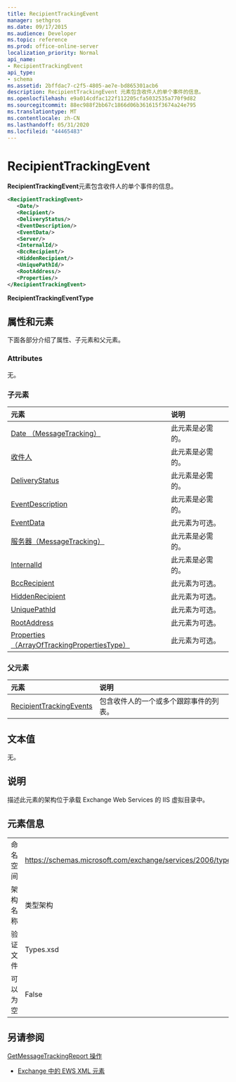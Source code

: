```yaml
---
title: RecipientTrackingEvent
manager: sethgros
ms.date: 09/17/2015
ms.audience: Developer
ms.topic: reference
ms.prod: office-online-server
localization_priority: Normal
api_name:
- RecipientTrackingEvent
api_type:
- schema
ms.assetid: 2bffdac7-c2f5-4805-ae7e-bd865301acb6
description: RecipientTrackingEvent 元素包含收件人的单个事件的信息。
ms.openlocfilehash: e9a014cdfac122f112205cfa5032535a770f9d82
ms.sourcegitcommit: 88ec988f2bb67c1866d06b361615f3674a24e795
ms.translationtype: MT
ms.contentlocale: zh-CN
ms.lasthandoff: 05/31/2020
ms.locfileid: "44465483"
---
```

# <a name="recipienttrackingevent"></a>RecipientTrackingEvent

**RecipientTrackingEvent**元素包含收件人的单个事件的信息。 
  
```XML
<RecipientTrackingEvent>
   <Date/>
   <Recipient/>
   <DeliveryStatus/>
   <EventDescription/>
   <EventData/>
   <Server/>
   <InternalId/>
   <BccRecipient/>
   <HiddenRecipient/>
   <UniquePathId/>
   <RootAddress/>
   <Properties/>
</RecipientTrackingEvent>
```

 **RecipientTrackingEventType**
## <a name="attributes-and-elements"></a>属性和元素

下面各部分介绍了属性、子元素和父元素。
  
### <a name="attributes"></a>Attributes

无。
  
### <a name="child-elements"></a>子元素

|**元素**|**说明**|
|:-----|:-----|
|[Date （MessageTracking）](date-messagetracking.md) <br/> |此元素是必需的。  <br/> |
|[收件人](recipient.md) <br/> |此元素是必需的。  <br/> |
|[DeliveryStatus](deliverystatus.md) <br/> |此元素是必需的。  <br/> |
|[EventDescription](eventdescription.md) <br/> |此元素是必需的。  <br/> |
|[EventData](eventdata.md) <br/> |此元素为可选。  <br/> |
|[服务器（MessageTracking）](server-messagetracking.md) <br/> |此元素是必需的。  <br/> |
|[InternalId](internalid.md) <br/> |此元素是必需的。  <br/> |
|[BccRecipient](bccrecipient.md) <br/> |此元素为可选。  <br/> |
|[HiddenRecipient](hiddenrecipient.md) <br/> |此元素为可选。  <br/> |
|[UniquePathId](uniquepathid.md) <br/> |此元素为可选。  <br/> |
|[RootAddress](rootaddress.md) <br/> |此元素为可选。  <br/> |
|[Properties （ArrayOfTrackingPropertiesType）](properties-arrayoftrackingpropertiestype.md) <br/> |此元素为可选。  <br/> |
   
### <a name="parent-elements"></a>父元素

|**元素**|**说明**|
|:-----|:-----|
|[RecipientTrackingEvents](recipienttrackingevents.md) <br/> |包含收件人的一个或多个跟踪事件的列表。  <br/> |
   
## <a name="text-value"></a>文本值

无。
  
## <a name="remarks"></a>说明

描述此元素的架构位于承载 Exchange Web Services 的 IIS 虚拟目录中。
  
## <a name="element-information"></a>元素信息

|||
|:-----|:-----|
|命名空间  <br/> |https://schemas.microsoft.com/exchange/services/2006/types  <br/> |
|架构名称  <br/> |类型架构  <br/> |
|验证文件  <br/> |Types.xsd  <br/> |
|可以为空  <br/> |False  <br/> |
   
## <a name="see-also"></a>另请参阅



[GetMessageTrackingReport 操作](getmessagetrackingreport-operation.md)


- [Exchange 中的 EWS XML 元素](ews-xml-elements-in-exchange.md)


